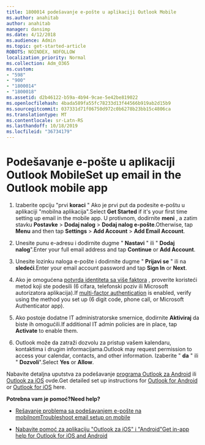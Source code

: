 ```yaml
---
title: 1800014 podešavanje e-pošte u aplikaciji Outlook Mobile
ms.author: anahitab
author: anahitab
manager: dansimp
ms.date: 4/12/2018
ms.audience: Admin
ms.topic: get-started-article
ROBOTS: NOINDEX, NOFOLLOW
localization_priority: Normal
ms.collection: Adm_O365
ms.custom:
- "598"
- "900"
- "1800014"
- "1800018"
ms.assetid: d2b46122-b59a-4b94-9cae-5e42be819022
ms.openlocfilehash: 4bada589fa55fc78233d13f44566b919ab2d15b9
ms.sourcegitcommit: 037331d71f06750d972c0b6278b23bb15c4806ca
ms.translationtype: MT
ms.contentlocale: sr-Latn-RS
ms.lasthandoff: 10/18/2019
ms.locfileid: "36734179"
---
```

# <a name="set-up-email-in-the-outlook-mobile-app"></a><span data-ttu-id="636cb-102">Podešavanje e-pošte u aplikaciji Outlook Mobile</span><span class="sxs-lookup"><span data-stu-id="636cb-102">Set up email in the Outlook mobile app</span></span>

1. <span data-ttu-id="636cb-103">Izaberite opciju "prvi **koraci** " Ako je prvi put da podesite e-poštu u aplikaciji "mobilna aplikacija".</span><span class="sxs-lookup"><span data-stu-id="636cb-103">Select **Get Started** if it's your first time setting up email in the mobile app.</span></span> <span data-ttu-id="636cb-104">U protivnom, dodirnite **meni** , a zatim stavku **Postavke** \> **Dodaj nalog** \> **Dodaj nalog e-pošte**.</span><span class="sxs-lookup"><span data-stu-id="636cb-104">Otherwise, tap **Menu** and then tap **Settings** \> **Add Account** \> **Add Email Account**.</span></span>

2. <span data-ttu-id="636cb-105">Unesite punu e-adresu i dodirnite dugme " **Nastavi** " ili " **Dodaj nalog**".</span><span class="sxs-lookup"><span data-stu-id="636cb-105">Enter your full email address and tap **Continue** or **Add Account**.</span></span>

3. <span data-ttu-id="636cb-106">Unesite lozinku naloga e-pošte i dodirnite dugme " **Prijavi se** " ili na **sledeći**.</span><span class="sxs-lookup"><span data-stu-id="636cb-106">Enter your email account password and tap **Sign In** or **Next**.</span></span>

4. <span data-ttu-id="636cb-107">Ako je omogućena [potvrda identiteta sa više faktora](https://docs.microsoft.com/office365/admin/security-and-compliance/set-up-multi-factor-authentication) , proverite koristeći metod koji ste podesili (6 cifara, telefonski poziv ili Microsoft autorizatora aplikacija).</span><span class="sxs-lookup"><span data-stu-id="636cb-107">If [multi-factor authentication](https://docs.microsoft.com/office365/admin/security-and-compliance/set-up-multi-factor-authentication) is enabled, verify using the method you set up (6 digit code, phone call, or Microsoft Authenticator app).</span></span>

5. <span data-ttu-id="636cb-108">Ako postoje dodatne IT administratorske smernice, dodirnite **Aktiviraj** da biste ih omogućili.</span><span class="sxs-lookup"><span data-stu-id="636cb-108">If additional IT admin policies are in place, tap **Activate** to enable them.</span></span>

6. <span data-ttu-id="636cb-109">Outlook može da zatraži dozvolu za pristup vašem kalendaru, kontaktima i drugim informacijama.</span><span class="sxs-lookup"><span data-stu-id="636cb-109">Outlook may request permission to access your calendar, contacts, and other information.</span></span> <span data-ttu-id="636cb-110">Izaberite " **da** " ili " **Dozvoli**".</span><span class="sxs-lookup"><span data-stu-id="636cb-110">Select **Yes** or **Allow**.</span></span>

<span data-ttu-id="636cb-111">Nabavite detaljna uputstva za podešavanje [programa Outlook za Android](https://support.office.com/article/886db551-8dfa-4fd5-b835-f8e532091872.aspx) ili [Outlook za iOS](https://support.office.com/article/b2de2161-cc1d-49ef-9ef9-81acd1c8e234.aspx) ovde.</span><span class="sxs-lookup"><span data-stu-id="636cb-111">Get detailed set up instructions for [Outlook for Android](https://support.office.com/article/886db551-8dfa-4fd5-b835-f8e532091872.aspx) or [Outlook for iOS](https://support.office.com/article/b2de2161-cc1d-49ef-9ef9-81acd1c8e234.aspx) here.</span></span>
  
 <span data-ttu-id="636cb-112">**Potrebna vam je pomoć?**</span><span class="sxs-lookup"><span data-stu-id="636cb-112">**Need help?**</span></span>
  
- [<span data-ttu-id="636cb-113">Rešavanje problema sa podešavanjem e-pošte na mobilnom</span><span class="sxs-lookup"><span data-stu-id="636cb-113">Troubleshoot email setup on mobile</span></span>](https://support.office.com/article/a264ef01-9c88-48fb-9285-7017e4f31f02.aspx)

- [<span data-ttu-id="636cb-114">Nabavite pomoć za aplikaciju "Outlook za iOS" i "Android"</span><span class="sxs-lookup"><span data-stu-id="636cb-114">Get in-app help for Outlook for iOS and Android</span></span>](https://support.office.com/article/218a22d1-9fa5-4889-b689-de1c63493243.aspx#ID0EAABAAA=Contact_Support)
